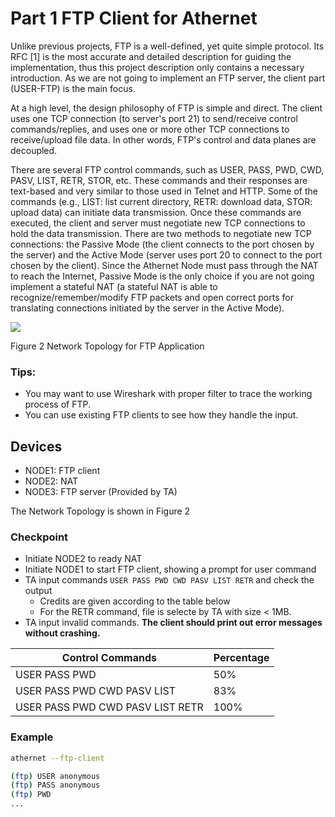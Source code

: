 # Part 1 FTP Client for Athernet

Unlike previous projects, FTP is a well-defined, yet quite simple protocol. Its RFC [1] is the most accurate and detailed description for guiding the implementation, thus this project description only contains a necessary introduction. As we are not going to implement an FTP server, the client part (USER-FTP) is the main focus.

At a high level, the design philosophy of FTP is simple and direct. The client uses one TCP connection (to server's port 21) to send/receive control commands/replies, and uses one or more other TCP connections to receive/upload file data. In other words, FTP's control and data planes are decoupled.

There are several FTP control commands, such as USER, PASS, PWD, CWD, PASV, LIST, RETR, STOR, etc. These commands and their responses are text-based and very similar to those used in Telnet and HTTP. Some of the commands (e.g., LIST: list current directory, RETR: download data, STOR: upload data) can initiate data transmission. Once these commands are executed, the client and server must negotiate new TCP connections to hold the data transmission. There are two methods to negotiate new TCP connections: the Passive Mode (the client connects to the port chosen by the server) and the Active Mode (server uses port 20 to connect to the port chosen by the client). Since the Athernet Node must pass through the NAT to reach the Internet, Passive Mode is the only choice if you are not going implement a stateful NAT (a stateful NAT is able to recognize/remember/modify FTP packets and open correct ports for translating connections initiated by the server in the Active Mode).

![](RackMultipart20220302-4-f4xz1s_html_30b88fb6f252c370.png)

Figure 2 Network Topology for FTP Application

### Tips:
- You may want to use Wireshark with proper filter to trace the working process of FTP.
- You can use existing FTP clients to see how they handle the input.

## Devices
- NODE1: FTP client
- NODE2: NAT
- NODE3: FTP server (Provided by TA)

The Network Topology is shown in Figure 2

### Checkpoint

- Initiate NODE2 to ready NAT
- Initiate NODE1 to start FTP client, showing a prompt for user command
- TA input commands `USER PASS PWD CWD PASV LIST RETR` and check the output
    - Credits are given according to the table below
    - For the RETR command, file is selecte by TA with size < 1MB.
- TA input invalid commands. **The client should print out error messages without crashing.**

| Control Commands                 | Percentage |
| -------------------------------- | ---------- |
| USER PASS PWD                    | 50%        |
| USER PASS PWD CWD PASV LIST      | 83%        |
| USER PASS PWD CWD PASV LIST RETR | 100%       |

### Example
```sh
athernet --ftp-client

(ftp) USER anonymous
(ftp) PASS anonymous
(ftp) PWD
...
```
